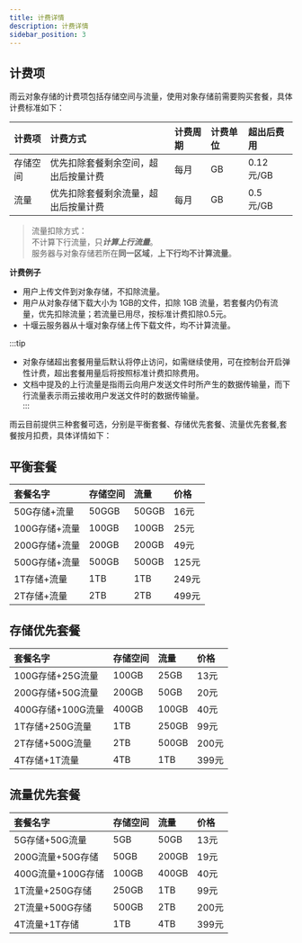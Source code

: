 ```yaml
---
title: 计费详情
description: 计费详情
sidebar_position: 3
---
```

## 计费项
雨云对象存储的计费项包括存储空间与流量，使用对象存储前需要购买套餐，具体计费标准如下：

| 计费项  | 计费方式               | 计费周期 | 计费单位 | 超出后费用     |
|:-----|:-------------------|:-----|:-----|:----------|
| 存储空间 | 优先扣除套餐剩余空间，超出后按量计费 | 每月   | GB   | 0.12 元/GB | 
| 流量   | 优先扣除套餐剩余流量，超出后按量计费 | 每月   | GB   | 0.5 元/GB  |

> 流量扣除方式：<br/>
> 不计算下行流量，只***计算上行流量***。<br/>
> 服务器与对象存储若所在**同一区域**，**上下行均不计算流量**。

**计费例子**
* 用户上传文件到对象存储，不扣除流量。
* 用户从对象存储下载大小为 1GB的文件，扣除 1GB 流量，若套餐内仍有流量，优先扣除流量；若流量已用尽，按标准计费扣除0.5元。
* 十堰云服务器从十堰对象存储上传下载文件，均不计算流量。

:::tip
* 对象存储超出套餐用量后默认将停止访问，如需继续使用，可在控制台开启弹性计费，超出套餐用量后将按照标准计费扣除费用。<br/>
* 文档中提及的上行流量是指雨云向用户发送文件时所产生的数据传输量，而下行流量表示雨云接收用户发送文件时的数据传输量。<br/>
:::


雨云目前提供三种套餐可选，分别是平衡套餐、存储优先套餐、流量优先套餐,套餐按月扣费，具体详情如下：


## 平衡套餐
| 套餐名字      | 存储空间  | 流量    | 价格   |
|:----------|:------|:------|:-----|
| 50G存储+流量  | 50GGB | 50GGB | 16元  |
| 100G存储+流量 | 100GB | 100GB | 25元  |
| 200G存储+流量 | 200GB | 200GB | 49元  |
| 500G存储+流量 | 500GB | 500GB | 125元 |
| 1T存储+流量   | 1TB   | 1TB   | 249元 |
| 2T存储+流量   | 2TB   | 2TB   | 499元 |


## 存储优先套餐
| 套餐名字          | 存储空间  | 流量    | 价格   |
|:--------------|:------|:------|:-----|
| 100G存储+25G流量  | 100GB | 25GB  | 13元  |
| 200G存储+50G流量  | 200GB | 50GB  | 20元  |
| 400G存储+100G流量 | 400GB | 100GB | 40元  |
| 1T存储+250G流量   | 1TB   | 250GB | 99元  |
| 2T存储+500G流量   | 2TB   | 500GB | 200元 |
| 4T存储+1T流量     | 4TB   | 1TB   | 399元 |


## 流量优先套餐

| 套餐名字          | 存储空间  | 流量    | 价格   |
|:--------------|:------|:------|:-----|
| 5G存储+50G流量    | 5GB   | 50GB  | 13元  |
| 200G流量+50G存储  | 50GB  | 200GB | 19元  |
| 400G流量+100G存储 | 100GB | 400GB | 40元  |
| 1T流量+250G存储   | 250GB | 1TB   | 99元  |
| 2T流量+500G存储   | 500GB | 2TB   | 200元 |
| 4T流量+1T存储     | 1TB   | 4TB   | 399元 |
